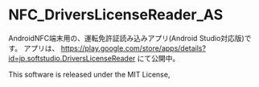 # NFC_DriversLicenseReader_AS
AndroidNFC端末用の、運転免許証読み込みアプリ(Android Studio対応版)です。
アプリは、 https://play.google.com/store/apps/details?id=jp.softstudio.DriversLicenseReader にて公開中。

This software is released under the MIT License,
